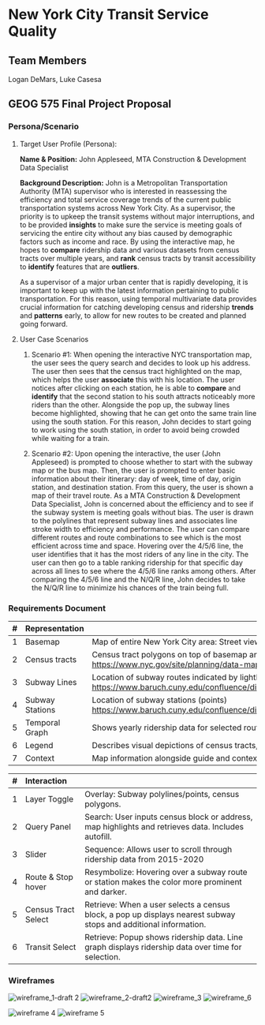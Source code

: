 # New York City Transit Service Quality

## Team Members
Logan DeMars, Luke Casesa

## GEOG 575 Final Project Proposal
### Persona/Scenario
1. Target User Profile (Persona):

    **Name & Position:** John Appleseed,  MTA Construction & Development Data Specialist

    **Background Description:** John is a Metropolitan Transportation Authority (MTA) supervisor who is interested in reassessing the efficiency and total service coverage trends of the current public transportation systems across New York City. As a supervisor, the priority is to upkeep the transit systems without major interruptions, and to be provided **insights** to make sure the service is meeting goals of servicing the entire city without any bias caused by demographic factors such as income and race. By using the interactive map, he hopes to **compare** ridership data and various datasets from census tracts over multiple years, and **rank** census tracts by transit accessibility to **identify** features that are **outliers**. 

	As a supervisor of a major urban center that is rapidly developing, it is important to keep up with the latest information pertaining to public transportation. For this reason, using temporal multivariate data provides crucial information for catching developing census and ridership **trends** and **patterns** early, to allow for new routes to be created and planned going forward. 

2. User Case Scenarios
    1. Scenario #1: 
    When opening the interactive NYC transportation map, the user sees the query search and decides to look up his address. The user then sees that the census tract highlighted on the map, which helps the user **associate** this with his location. The user notices after clicking on each station, he is able to **compare** and **identify** that the second station to his south attracts noticeably more riders than the other. Alongside the pop up, the subway lines become highlighted, showing that he can get onto the same train line using the south station. For this reason, John decides to start going to work using the south station, in order to avoid being crowded while waiting for a train. 

    2. Scenario #2:
    Upon opening the interactive, the user (John Appleseed) is prompted to choose whether to start with the subway map or the bus map. Then, the user is prompted to enter basic information about their itinerary: day of week, time of day, origin station, and destination station. From this query, the user is shown a map of their travel route. As a MTA Construction & Development Data Specialist, John is concerned about the efficiency and to see if the subway system is meeting goals without bias. The user is drawn to the polylines that represent subway lines and associates line stroke width to efficiency and performance. The user can compare different routes and route combinations to see which is the most efficient across time and space. Hovering over the 4/5/6 line, the user identifies that it has the most riders of any line in the city. The user can then go to a table ranking ridership for that specific day across all lines to see where the 4/5/6 line ranks among others. After comparing the 4/5/6 line and the N/Q/R line, John decides to take the N/Q/R line to minimize his chances of the train being full.


### Requirements Document    

| # |   Representation              |                                                                                                                                                       |
| :------------- | :-------------- | :---------------------------------------------------------------------------------------------------------------------------------------------------- |
| 1              | Basemap         | Map of entire New York City area: Street view                                                                                                         |
| 2              | Census tracts   | Census tract polygons on top of basemap and below subway/bus data https://www.nyc.gov/site/planning/data-maps/open-data/census-download-metadata.page |
| 3              | Subway Lines    | Location of subway routes indicated by lightly colored polylines https://www.baruch.cuny.edu/confluence/display/geoportal/NYC+Mass+Transit+Spatial+Layers+Archive                |
| 4              | Subway Stations | Location of subway stations (points) https://www.baruch.cuny.edu/confluence/display/geoportal/NYC+Mass+Transit+Spatial+Layers+Archive                 |
| 5              | Temporal Graph  | Shows yearly ridership data for selected route/station, line graph.                                                                                   |
| 6              | Legend          | Describes visual depictions of census tracts, routes, and stops                                                                                       |
| 7              | Context         | Map information alongside guide and context for users                                                                                                 |

| # |  Interaction                   |                                                                                                                  |
| :---------- | :------------------ | :--------------------------------------------------------------------------------------------------------------- |
| 1           | Layer Toggle        | Overlay: Subway polylines/points, census polygons.                                                               |
| 2           | Query Panel         | Search: User inputs census block or address, map highlights and retrieves data. Includes autofill.               |
| 3           | Slider              | Sequence: Allows user to scroll through ridership data from 2015-2020                                                      |
| 4           | Route & Stop hover  | Resymbolize: Hovering over a subway route or station makes the color more prominent and darker.                  |
| 5           | Census Tract Select | Retrieve: When a user selects a census block, a pop up displays nearest subway stops and additional information. |
| 6           | Transit Select      | Retrieve: Popup shows ridership data. Line graph displays ridership data over time for selection.                |

    
### Wireframes
![wireframe_1-draft 2](https://user-images.githubusercontent.com/99845984/232179771-e4085b7b-caca-4d42-b693-047300a5ab6f.jpg)
![wireframe_2-draft2](https://user-images.githubusercontent.com/99845984/232179772-621c0ca9-baa1-4e23-bdf0-9467d0c42c7a.jpg)
![wireframe_3](https://user-images.githubusercontent.com/99845984/231393813-8c366e45-3517-4b5e-8080-dbd520895e33.jpg)
![wireframe_6](https://user-images.githubusercontent.com/99845984/232179782-aa724ed7-7087-42b2-a582-d61d0dbc2d1c.jpg)


![wireframe 4](https://user-images.githubusercontent.com/117290490/231512169-ac251e91-c0ae-4e92-89d4-dd87e5143535.jpeg)
![wireframe 5](https://user-images.githubusercontent.com/117290490/231512189-272060c2-10fd-4fcd-9935-46170bd058a8.jpeg)
